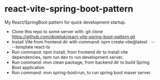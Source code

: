 # react-vite-spring-boot-pattern
My React/SpringBoot pattern for quick development startup.

+ Clone this repo to some server with: git clone https://github.com/djoleluk/react-vite-spring-boot-pattern.git
+ Install Vite from frontend dir with command: npm create vite@latest . -- --template react-ts
+ Run command: npm install, from frontend dir to install vite dependencies, npm run dev to run development server.
+ Run command: mvn clean package, from backend dir to build Spring Boot application
+ Run command: mvn spring-boot:run, to run spring boot maver server.

